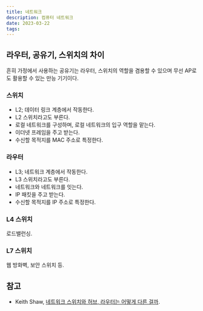 ```yaml
---
title: 네트워크
description: 컴퓨터 네트워크
date: 2023-03-22
tags:
---
```


## 라우터, 공유기, 스위치의 차이

흔히 가정에서 사용하는 공유기는 라우터, 스위치의 역할을 겸용할 수 있으며 무선 AP로도
활용할 수 있는 만능 기기이다.

### 스위치

- L2; 데이터 링크 계층에서 작동한다.
- L2 스위치라고도 부른다.
- 로컬 네트워크를 구성하며, 로컬 네트워크의 입구 역할을 맡는다.
- 이더넷 프레임을 주고 받는다.
- 수신할 목적지를 MAC 주소로 특정한다.

### 라우터

- L3; 네트워크 계층에서 작동한다.
- L3 스위치라고도 부른다.
- 네트워크와 네트워크를 잇는다.
- IP 패킷을 주고 받는다.
- 수신할 목적지를 IP 주소로 특정한다.

### L4 스위치

로드밸런싱.

### L7 스위치

웹 방화벽, 보안 스위치 등.

## 참고

- Keith Shaw, [네트워크 스위치와 허브, 라우터는 어떻게 다른 걸까](https://www.itworld.co.kr/news/167585).
